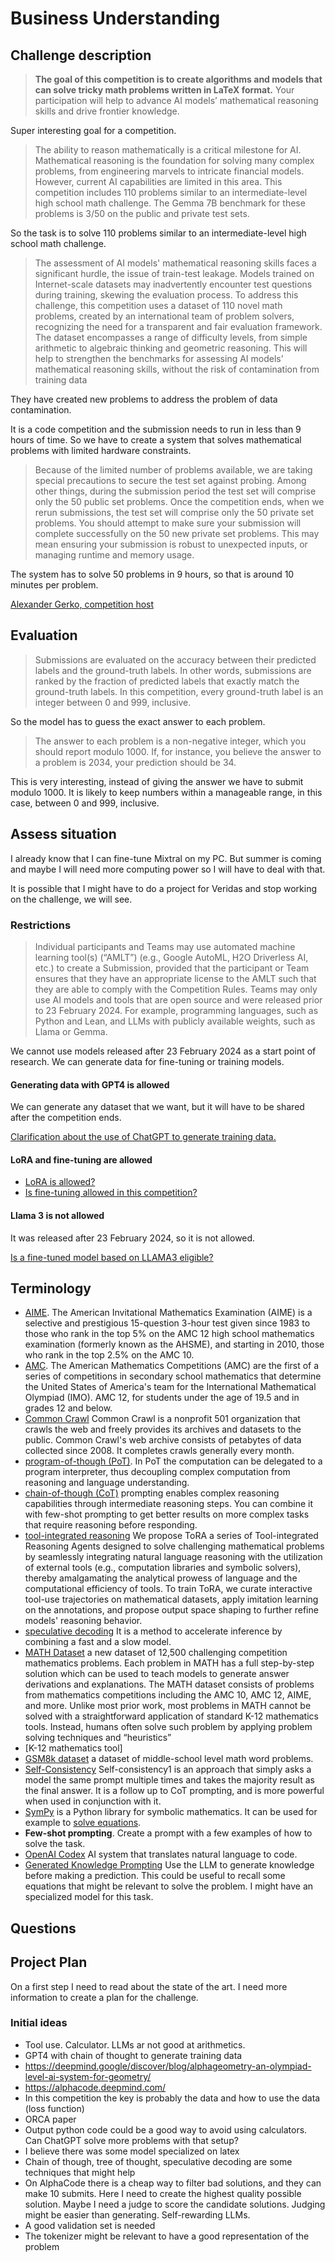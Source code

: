 # Business Understanding

<!--- --->

## Challenge description

<!--- Look at the challenge description, understand the goal of the challenge
and write it here with your own words. Use images if they improve the explanation--->

> **The goal of this competition is to create algorithms and models that can solve tricky math problems written in LaTeX format.** Your participation will help to advance AI models’ mathematical reasoning skills and drive frontier knowledge.

Super interesting goal for a competition.

> The ability to reason mathematically is a critical milestone for AI. Mathematical reasoning is the foundation for solving many complex problems, from engineering marvels to intricate financial models. However, current AI capabilities are limited in this area. This competition includes 110 problems similar to an intermediate-level high school math challenge. The Gemma 7B benchmark for these problems is 3/50 on the public and private test sets.

So the task is to solve 110 problems similar to an intermediate-level high school math challenge.

> The assessment of AI models' mathematical reasoning skills faces a significant hurdle, the issue of train-test leakage. Models trained on Internet-scale datasets may inadvertently encounter test questions during training, skewing the evaluation process.
> To address this challenge, this competition uses a dataset of 110 novel math problems, created by an international team of problem solvers, recognizing the need for a transparent and fair evaluation framework. The dataset encompasses a range of difficulty levels, from simple arithmetic to algebraic thinking and geometric reasoning. This will help to strengthen the benchmarks for assessing AI models' mathematical reasoning skills, without the risk of contamination from training data

They have created new problems to address the problem of data contamination.

It is a code competition and the submission needs to run in less than 9 hours of time. So we have to
create a system that solves mathematical problems with limited hardware constraints.

> Because of the limited number of problems available, we are taking special precautions to secure the test set against probing. Among other things, during the submission period the test set will comprise only the 50 public set problems. Once the competition ends, when we rerun submissions, the test set will comprise only the 50 private set problems. You should attempt to make sure your submission will complete successfully on the 50 new private set problems. This may mean ensuring your submission is robust to unexpected inputs, or managing runtime and memory usage.

The system has to solve 50 problems in 9 hours, so that is around 10 minutes per problem.

[Alexander Gerko, competition host](https://www.kaggle.com/alexandergerko)

## Evaluation

<!--- Understand the metric used on the challenge, write it here and study
the characteristics of the metric --->

> Submissions are evaluated on the accuracy between their predicted labels and the ground-truth labels. In other words, submissions are ranked by the fraction of predicted labels that exactly match the ground-truth labels.
> In this competition, every ground-truth label is an integer between 0 and 999, inclusive.

So the model has to guess the exact answer to each problem.

> The answer to each problem is a non-negative integer, which you should report modulo 1000. If, for instance, you believe the answer to a problem is 2034, your prediction should be 34.

This is very interesting, instead of giving the answer we have to submit modulo 1000. It is likely to keep numbers within a manageable range, in this case, between 0 and 999, inclusive.

## Assess situation

<!---This task involves more detailed fact-finding about all of the resources,
constraints, assumptions, and other factors that should be considered in determining
the data analysis goal and project plan

* timeline. Is there any week where I could not work on the challenge?
* resources. Is there any other project competing for resources?
* other projects. May I have other more interesting projects in the horizon?
 --->

I already know that I can fine-tune Mixtral on my PC. But summer is coming and maybe I will need more
computing power so I will have to deal with that.

It is possible that I might have to do a project for Veridas and stop working on the challenge,
we will see.

### Restrictions

> Individual participants and Teams may use automated machine learning tool(s) (“AMLT”) (e.g., Google AutoML, H2O Driverless AI, etc.) to create a Submission, provided that the participant or Team ensures that they have an appropriate license to the AMLT such that they are able to comply with the Competition Rules. Teams may only use AI models and tools that are open source and were released prior to 23 February 2024. For example, programming languages, such as Python and Lean, and LLMs with publicly available weights, such as Llama or Gemma.

We cannot use models released after 23 February 2024 as a start point of research. We can generate
data for fine-tuning or training models.

#### Generating data with GPT4 is allowed

We can generate any dataset that we want, but it will have to be shared after the competition ends.

[Clarification about the use of ChatGPT to generate training data.](https://www.kaggle.com/competitions/ai-mathematical-olympiad-prize/discussion/493253#2760651)

#### LoRA and fine-tuning are allowed

- [LoRA is allowed?](https://www.kaggle.com/competitions/ai-mathematical-olympiad-prize/discussion/494337#2756872)
- [Is fine-tuning allowed in this competition?](https://www.kaggle.com/competitions/ai-mathematical-olympiad-prize/discussion/495158#2762854)

#### Llama 3 is not allowed

It was released after 23 February 2024, so it is not allowed.

[Is a fine-tuned model based on LLAMA3 eligible?](https://www.kaggle.com/competitions/ai-mathematical-olympiad-prize/discussion/495321#2763538)

## Terminology

<!--- Sometimes the field of the challenge has specific terms, if that is the
case write them here, otherwise delete this section.--->

- [AIME](https://en.wikipedia.org/wiki/American_Invitational_Mathematics_Examination). The American Invitational Mathematics Examination (AIME) is a selective and prestigious 15-question 3-hour test given since 1983 to those who rank in the top 5% on the AMC 12 high school mathematics examination (formerly known as the AHSME), and starting in 2010, those who rank in the top 2.5% on the AMC 10.
- [AMC](https://en.wikipedia.org/wiki/American_Mathematics_Competitions). The American Mathematics Competitions (AMC) are the first of a series of competitions in secondary school mathematics that determine the United States of America's team for the International Mathematical Olympiad (IMO). AMC 12, for students under the age of 19.5 and in grades 12 and below.
- [Common Crawl](https://commoncrawl.org/) Common Crawl is a nonprofit 501 organization that crawls the web and freely provides its archives and datasets to the public. Common Crawl's web archive consists of petabytes of data collected since 2008. It completes crawls generally every month.
- [program-of-though (PoT)](https://arxiv.org/abs/2211.12588). In PoT the computation can be delegated to a program interpreter, thus decoupling complex computation from reasoning and language understanding.
- [chain-of-though (CoT)](https://www.promptingguide.ai/techniques/cot) prompting enables complex reasoning capabilities through intermediate reasoning steps. You can combine it with few-shot prompting to get better results on more complex tasks that require reasoning before responding.
- [tool-integrated reasoning](https://arxiv.org/abs/2309.17452) We propose ToRA a series of Tool-integrated Reasoning Agents designed to solve challenging mathematical problems by seamlessly integrating natural language reasoning with the utilization of external tools (e.g., computation libraries and symbolic solvers), thereby amalgamating the analytical prowess of language and the computational efficiency of tools. To train ToRA, we curate interactive tool-use trajectories on mathematical datasets, apply imitation learning on the annotations, and propose output space shaping to further refine models' reasoning behavior.
- [speculative decoding](https://medium.com/@TitanML/in-the-fast-lane-speculative-decoding-10x-larger-model-no-extra-cost-f33ea39d065a) It is a method to accelerate
  inference by combining a fast and a slow model.
- [MATH Dataset](https://arxiv.org/abs/2103.03874) a new dataset of 12,500 challenging competition mathematics problems. Each problem in MATH has a full step-by-step solution which can be used to teach models to generate answer derivations and explanations. The MATH dataset consists of problems from mathematics competitions including the
AMC 10, AMC 12, AIME, and more. Unlike most prior work, most problems in MATH cannot be solved with a straightforward application of standard K-12 mathematics tools. Instead, humans often solve such problem by applying problem solving techniques and “heuristics”
- [K-12 mathematics tool]
- [GSM8k dataset](https://huggingface.co/datasets/gsm8k) a dataset of middle-school level math word problems.
- [Self-Consistency](https://learnprompting.org/docs/intermediate/self_consistency) Self-consistency1 is an approach that simply asks a model the same prompt multiple times and takes the majority result as the final answer. It is a follow up to CoT prompting, and is more powerful when used in conjunction with it.
- [SymPy](https://docs.sympy.org/latest/index.html) is a Python library for symbolic mathematics. It can
  be used for example to [solve equations](https://docs.sympy.org/latest/guides/solving/index.html).
- **Few-shot prompting**. Create a prompt with a few examples of how to solve the task.
- [OpenAI Codex](https://openai.com/blog/openai-codex) AI system that translates natural language to code.
- [Generated Knowledge Prompting](https://www.promptingguide.ai/techniques/knowledge) Use the LLM to generate
  knowledge before making a prediction. This could be useful to recall some equations that might be
  relevant to solve the problem. I might have an specialized model for this task.

## Questions

<!--- Write here any question that arises when reading about the challenge --->

## Project Plan

<!--- Write initial ideas for the project. This is just initial thoughts,
during the challenge I will have a better understanding of the project and
with better information I could decide other actions not considered here.--->

On a first step I need to read about the state of the art. I need more information to create
a plan for the challenge.

### Initial ideas

- Tool use. Calculator. LLMs ar not good at arithmetics.
- GPT4 with chain of thought to generate training data
- https://deepmind.google/discover/blog/alphageometry-an-olympiad-level-ai-system-for-geometry/
- https://alphacode.deepmind.com/
- In this competition the key is probably the data and how to use the data (loss function)
- ORCA paper
- Output python code could be a good way to avoid using calculators. Can ChatGPT solve more problems with that setup?
- I believe there was some model specialized on latex
- Chain of though, tree of thought, speculative decoding are some techniques that might help
- On AlphaCode there is a cheap way to filter bad solutions, and they can make 10 submits. Here I need
  to create the highest quality possible solution. Maybe I need a judge to score the candidate solutions.
  Judging might be easier than generating. Self-rewarding LLMs.
- A good validation set is needed
- The tokenizer might be relevant to have a good representation of the problem
